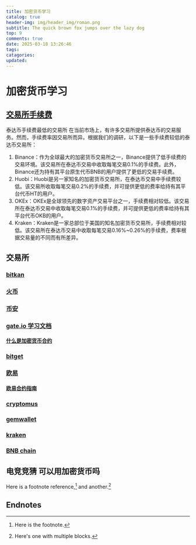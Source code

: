 ```yaml
---
title: 加密货币学习
catalog: true
header-img: img/header_img/roman.png
subtitle: The quick brown fox jumps over the lazy dog
top: 9
comments: true
date: 2025-03-18 13:26:46
tags:
catagories:
updated:
---
```


# 加密货币学习

## [交易所手续费](https://www.528btc.com/tk/1688961172104610.html)

泰达币手续费最低的交易所
在当前市场上，有许多交易所提供泰达币的交易服务。然而，手续费率因交易所而异。根据我们的调研，以下是一些手续费较低的泰达币交易所：

1. Binance：作为全球最大的加密货币交易所之一，Binance提供了低手续费的交易环境。该交易所在泰达币交易中收取每笔交易0.1%的手续费。此外，Binance还为持有其平台原生代币BNB的用户提供了更低的交易手续费。 
2. Huobi：Huobi是另一家知名的加密货币交易所，在泰达币交易中手续费较低。该交易所收取每笔交易0.2%的手续费，并可提供更低的费率给持有其平台代币HT的用户。 
3. OKEx：OKEx是全球领先的数字资产交易平台之一，手续费相对较低。该交易所在泰达币交易中收取每笔交易0.1%的手续费，并可提供更低的费率给持有其平台代币OKB的用户。 
4. Kraken：Kraken是一家总部位于美国的知名加密货币交易所，手续费相对较低。该交易所在泰达币交易中收取每笔交易0.16%~0.26%的手续费，费率根据交易量的不同而有所差异。

## 交易所

### [bitkan](https://bitkan.com/zh)

### [火币](https://www.htx.com.pk/zh-cn/)

### [币安](https://www.binance.com/)


### [gate.io 学习文档](https://www.gate.io/zh/futures/trading-guide-for-beginners)

#### [什么是加密货币合约](https://www.gate.io/zh/learn/course/gateio-contracts-trading-guide-a-must-read-for-newbies)



### [bitget](https://www.bitget.com/zh-TC/)

### [欧易](https://www.okx.com/zh-hans)

#### [欧易合约指南](https://www.okx.com/zh-hans/learn)

### [cryptomus](https://cryptomus.com/zh)

### [gemwallet](https://gemwallet.com/zh-cn/usdt-wallet/)

### [kraken](https://www.kraken.com/zh-cn)

### [BNB chain](https://www.bnbchain.org/zh-CN/what-is-bnb)

#### [](https://www.120btc.com/baike/qukuai/378511109.html)



## 电竞竞猜 可以用加密货币吗


Here is a footnote reference,[^1] and another.[^longnote]

## Endnotes

[^1]: Here is the footnote.
[^longnote]: Here's one with multiple blocks.

[label]: <https://> "website title"
